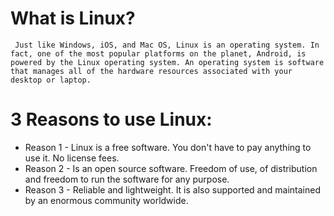 # What is Linux?
     Just like Windows, iOS, and Mac OS, Linux is an operating system. In fact, one of the most popular platforms on the planet, Android, is powered by the Linux operating system. An operating system is software that manages all of the hardware resources associated with your desktop or laptop.

# 3 Reasons to use Linux:
* Reason 1 - Linux is a free software. You don't have to pay anything to use it. No license fees. 
* Reason 2 - Is an open source software. Freedom of use, of distribution and freedom to run the software for any purpose.
* Reason 3 - Reliable and lightweight. It is also supported and maintained by an enormous community worldwide.
